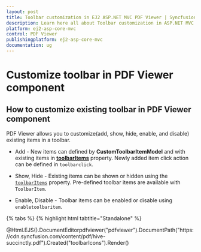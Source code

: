 ```yaml
---
layout: post
title: Toolbar customization in EJ2 ASP.NET MVC PDF Viewer | Syncfusion
description: Learn here all about Toolbar customization in ASP.NET MVC PDF Viewer component of Syncfusion Essential JS 2 and more.
platform: ej2-asp-core-mvc
control: PDF Viewer
publishingplatform: ej2-asp-core-mvc
documentation: ug
---
```


# Customize toolbar in PDF Viewer component

## How to customize existing toolbar in PDF Viewer component

PDF Viewer allows you to customize(add, show, hide, enable, and disable) existing items in a toolbar.

* Add - New items can defined by **CustomToolbarItemModel** and with existing items in [**toolbarItems**](https://help.syncfusion.com/cr/aspnetcore-js2/Syncfusion.EJ2.PdfViewer.PdfViewerToolbarSettings.html#Syncfusion_EJ2_PdfViewer_PdfViewerToolbarSettings_ToolbarItems) property. Newly added item click action can be defined in `toolbarclick`.

* Show, Hide - Existing items can be shown or hidden using the [`toolbarItems`](https://help.syncfusion.com/cr/aspnetcore-js2/Syncfusion.EJ2.PdfViewer.PdfViewerToolbarSettings.html#Syncfusion_EJ2_PdfViewer_PdfViewerToolbarSettings_ToolbarItems) property. Pre-defined toolbar items are available with `ToolbarItem`.

* Enable, Disable - Toolbar items can be enabled or disable using `enabletoolbaritem`.

{% tabs %}
{% highlight html tabtitle="Standalone" %}

<div id="documenteditor" style="width:100%;height:100%">
    @Html.EJS().DocumentEditorpdfviewer("pdfviewer").DocumentPath("https://cdn.syncfusion.com/content/pdf/hive-succinctly.pdf").Created("toolbarIcons").Render()
</div>

<script>
    function toolbarIcons() {
        var pdfviewer = document.getElementById("pdfviewer").ej2_instances[0];
        var toolItem = {
            prefixIcon: 'e-icons e-paste',
            id: 'print',
            tooltipText: 'Custom toolbar item',
            align: 'left'
        };
        pdfviewer.toolbarItems = [toolItem, 'OpenOption', 'PageNavigationTool', 'MagnificationTool', 'PanTool', 'SelectionTool', 'SearchOption', 'PrintOption', 'DownloadOption', 'UndoRedoTool', 'AnnotationEditTool', 'FormDesignerEditTool', 'CommentTool', 'SubmitForm'];
        pdfviewer.toolbarClick = function (args) {
           if (args.item && args.item.id === 'print') {
              viewer.printModule.print();
            }
           else if (args.item && args.item.id === 'download') {
              viewer.download();
            }
        };
    }
</script>

{% endhighlight %}
{% highlight html tabtitle="Server-Backed" %}

<div id="documenteditor" style="width:100%;height:100%">
    @Html.EJS().DocumentEditorpdfviewer("pdfviewer").DocumentPath("https://cdn.syncfusion.com/content/pdf/hive-succinctly.pdf").Created("toolbarIcons").ServiceUrl(VirtualPathUtility.ToAbsolute("~/api/PdfViewer/")).Render()
</div>

<script>
    function toolbarIcons() {
        var pdfviewer = document.getElementById("pdfviewer").ej2_instances[0];
        var toolItem = {
            prefixIcon: 'e-icons e-paste',
            id: 'print',
            tooltipText: 'Custom toolbar item',
            align: 'left'
        };
        pdfviewer.toolbarItems = [toolItem, 'OpenOption', 'PageNavigationTool', 'MagnificationTool', 'PanTool', 'SelectionTool', 'SearchOption', 'PrintOption', 'DownloadOption', 'UndoRedoTool', 'AnnotationEditTool', 'FormDesignerEditTool', 'CommentTool', 'SubmitForm'];
        pdfviewer.toolbarClick = function (args) {
           if (args.item && args.item.id === 'print') {
              viewer.printModule.print();
            }
           else if (args.item && args.item.id === 'download') {
              viewer.download();
            }
        };
    }
</script>

{% endhighlight %}
{% endtabs %}

>Note : Default value of toolbar items is ['OpenOption', 'PageNavigationTool','MagnificationTool', 'PanTool', 'SelectionTool', 'SearchOption', 'PrintOption', 'DownloadOption','UndoRedoTool', 'AnnotationEditTool', 'FormDesignerEditTool', 'CommentTool', 'SubmitForm']
